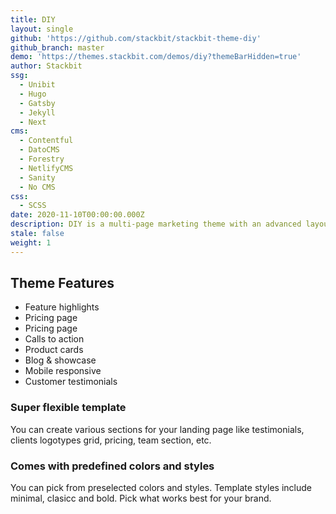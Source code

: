 ```yaml
---
title: DIY
layout: single
github: 'https://github.com/stackbit/stackbit-theme-diy'
github_branch: master
demo: 'https://themes.stackbit.com/demos/diy?themeBarHidden=true'
author: Stackbit
ssg:
  - Unibit
  - Hugo
  - Gatsby
  - Jekyll
  - Next
cms:
  - Contentful
  - DatoCMS
  - Forestry
  - NetlifyCMS
  - Sanity
  - No CMS
css:
  - SCSS
date: 2020-11-10T00:00:00.000Z
description: DIY is a multi-page marketing theme with an advanced layout builder.
stale: false
weight: 1
---
```


## Theme Features

- Feature highlights
- Pricing page
- Pricing page
- Calls to action
- Product cards
- Blog & showcase
- Mobile responsive
- Customer testimonials

### Super flexible template
You can create various sections for your landing page like testimonials, clients logotypes grid, pricing, team section, etc.

### Comes with predefined colors and styles
You can pick from preselected colors and styles. Template styles include minimal, clasicc and bold. Pick what works best for your brand.
